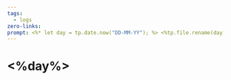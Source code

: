 ```yaml
---
tags:
  - logs
zero-links: 
prompt: <%* let day = tp.date.now("DD-MM-YY"); %> <%tp.file.rename(day)%>
---
```

# <%day%>